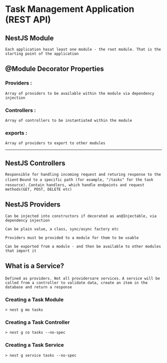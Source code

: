# Task Management Application (REST API)

## NestJS Module
`Each application hasat least one module - the root module. That is the starting point of the application`

## @Module Decorator Properties

### Providers : 
`Array of providers to be available within the module via dependency injection`

### Controllers :
`Array of controllers to be instantiated within the module`

### exports :
`Array of providers to export to other modules`

------------
## NestJS Controllers

`Responsible for handling incoming request and returing response to the client`
`Bound to a specific path (for example, "/tasks" for the task resource).`
`Contain handlers, which handle endpoints and request methods(GET, POST, DELETE etc)`


## NestJS Providers

`Can be injected into constructors if decorated as an@Injectable, via dependency injection`

`Can be plain value, a class, sync/async factory etc`

`Providers must be provided to a module for them to be usable`

`Can be exported from a module - and then be available to other modules that import it`

## What is a Service?

`Defined as providers. Not all providersare services.`
`A service will be called from a controller to validate data, create an item in the database and return a response`



### Creating a Task Module
`> nest g mo tasks `

### Creating a Task Controller
`> nest g co tasks --no-spec`

### Creating a Task Service
`> nest g service tasks --no-spec`

